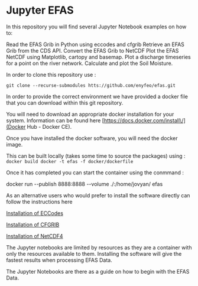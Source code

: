 # Jupyter EFAS

In this repository you will find several Jupyter Notebook examples on how to:

Read the EFAS Grib in Python using eccodes and cfgrib
Retrieve an EFAS Grib from the CDS API.
Convert the EFAS Grib to NetCDF
Plot the EFAS NetCDF using Matplotlib, cartopy and basemap.
Plot a discharge timeseries for a point on the river network.
Calculate and plot the Soil Moisture.

In order to clone this repository use :

```git clone --recurse-submodules htts://github.com/enyfeo/efas.git```

In order to provide the correct environment we have provided a docker file that you can download within this git repository.

You will need to download an appropriate docker installation for your system.
Information can be found here [https://docs.docker.com/install\/](Docker Hub - Docker CE).

Once you have installed the docker software, you will need the docker image.

This can be built locally (takes some time to source the packages) using :
```docker build docker -t efas -f docker/dockerfile```

Once it has completed you can start the container using the conmmand : 

docker run --publish 8888:8888 --volume ./:/home/jovyan/ efas

As an alternative users who would prefer to install the software directly can follow the instructions here

[Installation of ECCodes](https://confluence.ecmwf.int/display/ECC/ecCodes+installation)

[Installation of CFGRIB](https://github.com/ecmwf/cfgrib)

[Installation of NetCDF4](https://pypi.org/project/netCDF4/)

The Jupyter notebooks are limited by resources as they are a container with only the resources available to them.
Installing the software will give the fastest results when processing EFAS Data.

The Jupyter Notebooks are there as a guide on how to begin with the EFAS Data.
